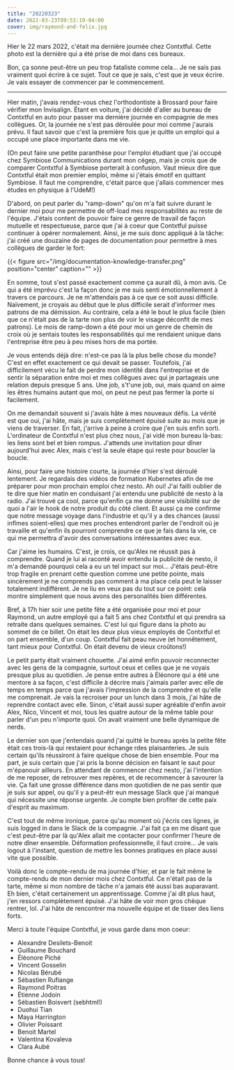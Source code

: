 ```yaml
---
title: "20220323"
date: 2022-03-23T09:53:19-04:00
cover: img/raymond-and-felix.jpg
---
```


Hier le 22 mars 2022, c'était ma dernière journée chez Contxtful. Cette
photo est la dernière qui a été prise de moi dans ces bureaux.

Bon, ça sonne peut-être un peu trop fataliste comme cela... Je ne sais pas
vraiment quoi écrire à ce sujet. Tout ce que je sais, c'est que je veux
écrire. Je vais essayer de commencer par le commencement.

---

Hier matin, j'avais rendez-vous chez l'orthodontiste à Brossard pour faire
vérifier mon Invisalign. Étant en voiture, j'ai décidé d'aller au bureau de
Contxtful en auto pour passer ma dernière journée en compagnie de mes
collègues. Or, la journée ne s'est pas déroulée pour moi comme j'aurais
prévu. Il faut savoir que c'est la première fois que je quitte un emploi qui
a occupé une place importante dans me vie.

(On peut faire une petite paranthèse pour l'emploi étudiant que j'ai occupé
chez Symbiose Communications durant mon cégep, mais je crois que de comparer
Contxtful à Symbiose porterait à confusion. Vaut mieux dire que Contxtful
était mon premier emploi, même si j'étais émotif en quittant Symbiose. Il
faut me comprendre, c'était parce que j'allais commencer mes études en
physique à l'UdeM!)

D'abord, on peut parler du "ramp-down" qu'on m'a fait suivre durant le
dernier moi pour me permettre de off-load mes responsabilités au reste de
l'équipe. J'étais content de pouvoir faire ce genre de travail de façon
mutuelle et respectueuse, parce que j'ai à coeur que Contxtful puisse
continuer à opérer normalement. Ainsi, je me suis donc appliqué à la tâche:
j'ai créé une douzaine de pages de documentation pour permettre à mes
collègues de garder le fort:

{{< figure src="/img/documentation-knowledge-transfer.png" position="center" caption="" >}}

En somme, tout s'est passé exactement comme ça aurait dû, à mon avis. Ce qui
a été imprévu c'est la façon donc je me suis senti émotionnellement à
travers ce parcours. Je ne m'attendais pas à ce que ce soit aussi difficile.
Naïvement, je croyais au début que le plus difficile serait d'informer mes
patrons de ma démission. Au contraire, cela a été le bout le plus facile
(bien que ce n'était pas de la tarte non plus de voir le visage déconfit de
mes patrons). Le mois de ramp-down a été pour moi un genre de chemin de
croix où je sentais toutes les responsabilités qui me rendaient unique dans
l'entreprise être peu à peu mises hors de ma portée.

Je vous entends déjà dire: n'est-ce pas là la plus belle chose du monde?
C'est en effet exactement ce qui devait se passer. Toutefois, j'ai
difficilement vécu le fait de perdre mon identité dans l'entreprise et de
sentir la séparation entre moi et mes collègues avec qui je partageais une
relation depuis presque 5 ans. Une job, s't'une job, oui, mais quand on aime
les êtres humains autant que moi, on peut ne peut pas fermer la porte si
facilement.

On me demandait souvent si j'avais hâte à mes nouveaux défis. La vérité est
que oui, j'ai hâte, mais je suis complètement épuisé suite au mois que je
viens de traverser. En fait, j'arrive à peine à croire que j'en suis enfin
sorti. L'ordinateur de Contxtful n'est plus chez nous, j'ai vidé mon bureau
là-bas: les liens sont bel et bien rompus. J'attends une invitation pour
dîner aujourd'hui avec Alex, mais c'est la seule étape qui reste pour
boucler la boucle.

Ainsi, pour faire une histoire courte, la journée d'hier s'est déroulé
lentement. Je regardais des vidéos de formation Kubernetes afin de me
préparer pour mon prochain emploi chez nesto. Ah oui! J'ai failli oublier de
te dire que hier matin en conduisant j'ai entendu une publicité de nesto à
la radio. J'ai trouvé ça cool, parce qu'enfin ça me donne une visibilité sur
de quoi a l'air le hook de notre produit du côté client. Et aussi ça me
confirme que notre message voyage dans l'industrie et qu'il y a des chances
(aussi infîmes soient-elles) que mes proches entendront parler de l'endroit
où je travaille et qu'enfin ils pourront comprendre ce que je fais dans la
vie, ce qui me permettra d'avoir des conversations intéressantes avec eux.

Car j'aime les humains. C'est, je crois, ce qu'Alex ne réussit pas à
comprendre. Quand je lui ai raconté avoir entendu la publicité de nesto, il
m'a demandé pourquoi cela a eu un tel impact sur moi... J'étais peut-être
trop fragile en prenant cette question comme une petite pointe, mais
sincèrement je ne comprends pas comment à ma place cela peut le laisser
totalement indifférent. Je ne liu en veux pas du tout sur ce point: cela
montre simplement que nous avons des personalités bien différentes.

Bref, à 17h hier soir une petite fête a été organisée pour moi et pour
Raymond, un autre employé qui a fait 5 ans chez Contxtful et qui prendra sa
retraite dans quelques semaines. C'est lui qui figure dans la photo au
sommet de ce billet. On était les deux plus vieux employés de Contxtful et
on part ensemble, d'un coup. Contxtful fait peau neuve (et honnêtement, tant
mieux pour Contxtful. On était devenu de vieux croûtons!)

Le petit party était vraiment chouette. J'ai aimé enfin pouvoir reconnecter
avec les gens de la compagnie, surtout ceux et celles que je ne voyais
presque plus au quotidien. Je pense entre autres à Éléonore qui a été une
mentore à sa façon, c'est difficile à décrire mais j'aimais parler avec elle
de temps en temps parce que j'avais l'impression de la comprendre et qu'elle
me comprenait. Je vais la recroiser pour un lunch dans 3 mois, j'ai hâte de
reprendre contact avec elle. Sinon, c'était aussi super agréable d'enfin
avoir Alex, Nico, Vincent et moi, tous les quatre autour de la même table
pour parler d'un peu n'importe quoi. On avait vraiment une belle dynamique
de nerds.

Le dernier son que j'entendais quand j'ai quitté le bureau après la petite
fête était ces trois-là qui restaient pour échange rdes plaisanteries. Je
suis certain qu'ils réussiront à faire quelque chose de bien ensemble. Pour
ma part, je suis certain que j'ai pris la bonne décision en faisant le saut
pour m'épanouir ailleurs. En attendant de commencer chez nesto, j'ai
l'intention de me reposer, de retrouver mes repères, et de recommencer à
savourer la vie. Ça fait une grosse différence dans mon quotidien de ne pas
sentir que je suis sur appel, ou qu'il y a peut-êtr eun message Slack que
j'ai manqué qui nécessite une réponse urgente. Je compte bien profiter de
cette paix d'esprit au maximum.

C'est tout de même ironique, parce qu'au moment où j'écris ces lignes, je
suis logged in dans le Slack de la compagnie. J'ai fait ça en me disant que
c'est peut-être par là qu'Alex allait me contacter pour confirmer l'heure de
notre dîner ensemble. Déformation professionnelle, il faut croire... Je vais
logout à l'instant, question de mettre les bonnes pratiques en place aussi
vite que possible.

Voilà donc le compte-rendu de ma journée d'hier, et par le fait même le
compte-rendu de mon dernier mois chez Contxtful. Ce n'était pas de la tarte,
même si mon nombre de tâche n'a jamais été aussi bas auparavant. Eh bien,
c'était certainement un apprentissage. Comme j'ai dit plus haut, j'en
ressors complètement épuisé. J'ai hâte de voir mon gros chèque rentrer, lol.
J'ai hâte de rencontrer ma nouvelle équipe et de tisser des liens forts.

Merci à toute l'équipe Contxtful, je vous garde dans mon coeur:

- Alexandre Desilets-Benoit
- Guillaume Bouchard
- Éléonore Piché
- Vincent Gosselin
- Nicolas Bérubé
- Sébastien Rufiange
- Raymond Poitras
- Étienne Jodoin
- Sébastien Boisvert (sebhtml!)
- Duohui Tian
- Maya Harrington
- Olivier Poissant
- Benoit Martel
- Valentina Kovaleva
- Clara Aubé

Bonne chance à vous tous!
